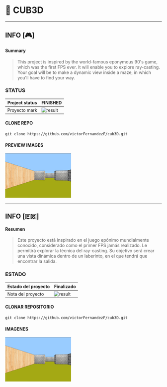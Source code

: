 # :shell: CUB3D

<hr>

## INFO [:video_game:]

#### Summary
> This project is inspired by the world-famous eponymous 90's game, which was the first FPS ever. It will enable you to explore ray-casting. Your goal will be to make a dynamic view inside a maze, in which you'll have to find your way.

### STATUS

| Project status | FINISHED                |
|--------------|---------------------------|
| Proyecto mark |   ![result](https://img.shields.io/badge/RESULT-105%25-green) |

#### CLONE REPO
~~~~~
git clone https://github.com/victorFernandezF/cub3D.git
~~~~~

#### PREVIEW IMAGES
<img style="width:42%" src="preview.png">


<hr>

## INFO [:es:]

#### Resumen 
> Este proyecto está inspirado en el juego epónimo mundialmente conocido, considerado como el primer FPS jamás realizado. Le permitirá explorar la técnica del ray-casting. Su objetivo será crear una vista dinámica dentro de un laberinto, en el que tendrá que encontrar la salida.

### ESTADO

| Estado del proyecto | Finalizado         |
|--------------|---------------------------|
| Nota del proyecto   | ![result](https://img.shields.io/badge/RESULTADO-105%25-green)|


#### CLONAR REPOSITORIO
~~~~~
git clone https://github.com/victorFernandezF/cub3D.git
~~~~~
#### IMAGENES
<img style="width:42%" src="preview.png">

